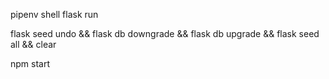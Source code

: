 

<!-- for starting the DB server -->
<!-- Make sure to be in app directory in terminal -->
pipenv shell
flask run

<!-- For seeding db (assuming only one migration file) -->
flask seed undo && flask db downgrade && flask db upgrade && flask seed all && clear

<!-- Starting the Frontend -->
<!-- Terminal must be in react-app directory -->
npm start
